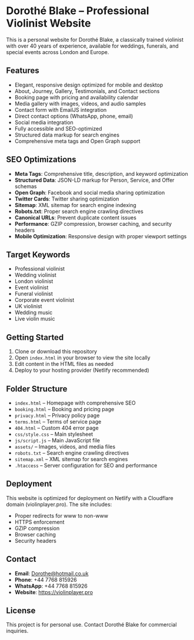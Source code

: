 # Dorothé Blake – Professional Violinist Website

This is a personal website for Dorothé Blake, a classically trained violinist with over 40 years of experience, available for weddings, funerals, and special events across London and Europe.

## Features
- Elegant, responsive design optimized for mobile and desktop
- About, Journey, Gallery, Testimonials, and Contact sections
- Booking page with pricing and availability calendar
- Media gallery with images, videos, and audio samples
- Contact form with EmailJS integration
- Direct contact options (WhatsApp, phone, email)
- Social media integration
- Fully accessible and SEO-optimized
- Structured data markup for search engines
- Comprehensive meta tags and Open Graph support

## SEO Optimizations
- **Meta Tags**: Comprehensive title, description, and keyword optimization
- **Structured Data**: JSON-LD markup for Person, Service, and Offer schemas
- **Open Graph**: Facebook and social media sharing optimization
- **Twitter Cards**: Twitter sharing optimization
- **Sitemap**: XML sitemap for search engine indexing
- **Robots.txt**: Proper search engine crawling directives
- **Canonical URLs**: Prevent duplicate content issues
- **Performance**: GZIP compression, browser caching, and security headers
- **Mobile Optimization**: Responsive design with proper viewport settings

## Target Keywords
- Professional violinist
- Wedding violinist
- London violinist
- Event violinist
- Funeral violinist
- Corporate event violinist
- UK violinist
- Wedding music
- Live violin music

## Getting Started
1. Clone or download this repository
2. Open `index.html` in your browser to view the site locally
3. Edit content in the HTML files as needed
4. Deploy to your hosting provider (Netlify recommended)

## Folder Structure
- `index.html` – Homepage with comprehensive SEO
- `booking.html` – Booking and pricing page
- `privacy.html` – Privacy policy page
- `terms.html` – Terms of service page
- `404.html` – Custom 404 error page
- `css/style.css` – Main stylesheet
- `js/script.js` – Main JavaScript file
- `assets/` – Images, videos, and media files
- `robots.txt` – Search engine crawling directives
- `sitemap.xml` – XML sitemap for search engines
- `.htaccess` – Server configuration for SEO and performance

## Deployment
This website is optimized for deployment on Netlify with a Cloudflare domain (violinplayer.pro). The site includes:
- Proper redirects for www to non-www
- HTTPS enforcement
- GZIP compression
- Browser caching
- Security headers

## Contact
- **Email**: Dorothe@hotmail.co.uk
- **Phone**: +44 7768 815926
- **WhatsApp**: +44 7768 815926
- **Website**: https://violinplayer.pro

## License
This project is for personal use. Contact Dorothé Blake for commercial inquiries. 